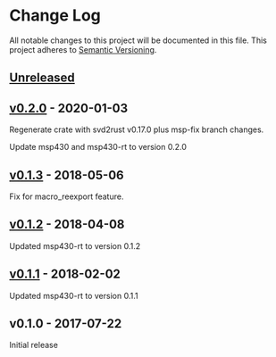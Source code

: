 # Change Log

All notable changes to this project will be documented in this file.
This project adheres to [Semantic Versioning](http://semver.org/).

## [Unreleased]

## [v0.2.0] - 2020-01-03

Regenerate crate with svd2rust v0.17.0 plus msp-fix branch changes.

Update msp430 and msp430-rt to version 0.2.0

## [v0.1.3] - 2018-05-06

Fix for macro_reexport feature.

## [v0.1.2] - 2018-04-08

Updated msp430-rt to version 0.1.2

## [v0.1.1] - 2018-02-02

Updated msp430-rt to version 0.1.1

## v0.1.0 - 2017-07-22

Initial release

[Unreleased]: https://github.com/pftbest/msp430g2553/compare/v0.2.0...HEAD
[v0.2.0]: https://github.com/pftbest/msp430g2553/compare/v0.1.3...v0.2.0
[v0.1.3]: https://github.com/pftbest/msp430g2553/compare/v0.1.2...v0.1.3
[v0.1.2]: https://github.com/pftbest/msp430g2553/compare/v0.1.1...v0.1.2
[v0.1.1]: https://github.com/pftbest/msp430g2553/compare/v0.1.0...v0.1.1
